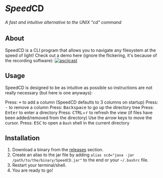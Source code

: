 # <i>Speed</i>CD #
###### A fast and intuitive alternative to the UNIX "cd" command

## About ##
SpeedCD is a CLI program that allows you to navigate any filesystem at the speed of light!
Check out a demo here (ignore the flickering, it's because of the recording software):
[![asciicast](https://asciinema.org/a/2wedxpqaf8nsojx9lep5ki9zv.png)](https://asciinema.org/a/2wedxpqaf8nsojx9lep5ki9zv)

## Usage ##
SpeedCD is designed to be as intuitive as possible so instructions are not really necessary (but here is one anyways):

Press: <kbd>+</kbd> to add a column (SpeedCD defaults to 3 columns on startup)
Press: <kbd>-</kbd> to remove a column
Press: <kbd>Backspace</kbd> to go up the directory tree
Press: <kbd>Enter</kbd> to enter a directory
Press: <kbd>CTRL</kbd>+<kbd>r</kbd> to refresh the view (if files have been added/removed from the directory)
Use the arrow keys to move the cursor.
Press: <kbd>ESC</kbd> to open a `Bash` shell in the current directory

## Installation ##
1. Download a binary from the [releases](https://github.com/null-dev/SpeedCD/releases) section.
2. Create an alias to the jar file by adding `alias scd="java -jar /path/to/the/binary/SpeedCD.jar"` to the end or your `~/.bashrc` file.
3. Restart your terminal/shell.
4. You are ready to go!